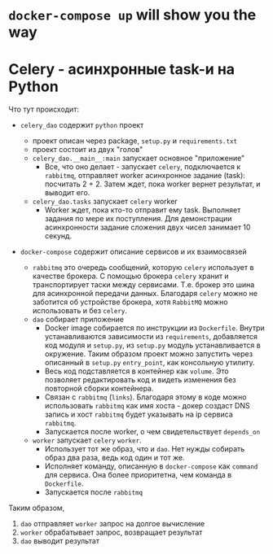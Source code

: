 # `docker-compose up` will show you the way

# Celery - асинхронные task-и на Python

Что тут происходит:

   * `celery_dao` содержит `python` проект
   
        *  проект описан через package, `setup.py` и `requirements.txt`
        *  проект состоит из двух "голов"
        * `celery_dao.__main__:main` запускает основное "приложение"
          * Все, что оно делает - запускает `celery`, подключается к `rabbitmq`, отправляет worker асинхронное задание (task): посчитать 2 + 2. Затем ждет, пока worker вернет результат, и выводит его.
        * `celery_dao.tasks` запускает `celery` worker
          * Worker ждет, пока кто-то отправит ему task. Выполняет задания по мере их поступления. Для демонстрации асинхронности задание сложения двух чисел занимает 10 секунд.
   *  `docker-compose` содержит описание сервисов и их взаимосвязей
        * `rabbitmq` это очередь сообщений, которую `celery` использует в качестве брокера. С помощью брокера `celery` хранит и транспортирует таски между сервисами. Т.е. брокер это шина для асинхронной передачи данных. Благодаря `celery` можно не заботится об устройстве брокера, хотя `RabbitMQ` можно использовать и без `celery`.
        * `dao` собирает приложение
          * Docker image собирается по инструкции из `Dockerfile`. Внутри устанавливаются зависимости из `requirements`, добавляется код модуля и `setup.py`, из `setup.py` модуль устанавливается в окружение. Таким образом проект можно запустить через описанный в `setup.py` `entry_point`, как консольную утилиту.
          * Весь код подставляется в контейнер как `volume`. Это позволяет редактировать код и видеть изменения без повторной сборки контейнера.
          * Связан с `rabbitmq` (`links`). Благодаря этому в коде можно использовать `rabbitmq` как имя хоста - докер создаст DNS запись и хост `rabbitmq` будет указывать на ip сервиса `rabbitmq`.
          * Запускается после worker, о чем свидетельствует `depends_on`       
        * `worker` запускает `celery` `worker`.
          * Использует тот же образ, что и `dao`. Нет нужды собирать образ два раза, ведь код один и тот же.
          * Исполняет команду, описанную в `docker-compose` как `command` для сервиса. Она более приоритетна, чем команда в `Dockerfile`.
          * Запускается после `rabbitmq`
          
Таким образом, 
1. `dao` отправляет `worker` запрос на долгое вычисление
2. `worker` обрабатывает запрос, возвращает результат
3. `dao` выводит результат
